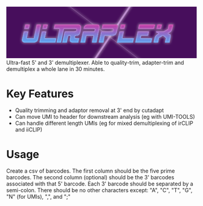 ![Ultraplex Logo](ultraplex-full.png)
Ultra-fast 5' and 3' demultiplexer. Able to quality-trim, adapter-trim and demultiplex a whole lane in 30 minutes.

# Key Features

* Quality trimming and adaptor removal at 3' end by cutadapt
* Can move UMI to header for downstream analysis (eg with UMI-TOOLS)
* Can handle different length UMIs (eg for mixed demultiplexing of irCLIP and iiCLIP)


# Usage
Create a csv of barcodes. The first column should be the five prime barcodes. The second column (optional) should be the 3' barcodes associated with that 5' barcode. Each 3' barcode should be separated by a semi-colon. There should be no other characters except: "A", "C", "T", "G", "N" (for UMIs), ",", and ";"



